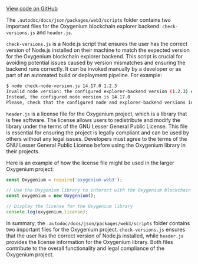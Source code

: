 [View code on GitHub](https://github.com/oxygenium-network/oxygenium-web3/.autodoc/docs/json/packages/web3/scripts)

The `.autodoc/docs/json/packages/web3/scripts` folder contains two important files for the Oxygenium blockchain explorer backend: `check-versions.js` and `header.js`.

`check-versions.js` is a Node.js script that ensures the user has the correct version of Node.js installed on their machine to match the expected version for the Oxygenium blockchain explorer backend. This script is crucial for avoiding potential issues caused by version mismatches and ensuring the backend runs correctly. It can be invoked manually by a developer or as part of an automated build or deployment pipeline. For example:

```bash
$ node check-node-version.js 14.17.0 1.2.3
Invalid node version: the configured explorer-backend version (1.2.3) expects node 14.16.0.
Instead, the configured node version is 14.17.0
Please, check that the configured node and explorer-backend versions in the package.json are correct.
```

`header.js` is a license file for the Oxygenium project, which is a library that is free software. The license allows users to redistribute and modify the library under the terms of the GNU Lesser General Public License. This file is essential for ensuring the project is legally compliant and can be used by others without any legal issues. Developers must agree to the terms of the GNU Lesser General Public License before using the Oxygenium library in their projects.

Here is an example of how the license file might be used in the larger Oxygenium project:

```javascript
const Oxygenium = require('oxygenium-web3');

// Use the Oxygenium library to interact with the Oxygenium blockchain
const oxygenium = new Oxygenium();

// Display the license for the Oxygenium library
console.log(oxygenium.license);
```

In summary, the `.autodoc/docs/json/packages/web3/scripts` folder contains two important files for the Oxygenium project. `check-versions.js` ensures that the user has the correct version of Node.js installed, while `header.js` provides the license information for the Oxygenium library. Both files contribute to the overall functionality and legal compliance of the Oxygenium project.
